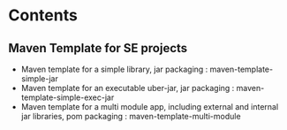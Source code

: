 Contents
========

Maven Template for SE projects
-------------------------------

 - Maven template for a simple library, jar packaging : maven-template-simple-jar
 - Maven template for an executable uber-jar, jar packaging : maven-template-simple-exec-jar
 - Maven template for a multi module app, including external and internal jar libraries, pom packaging : maven-template-multi-module
 
